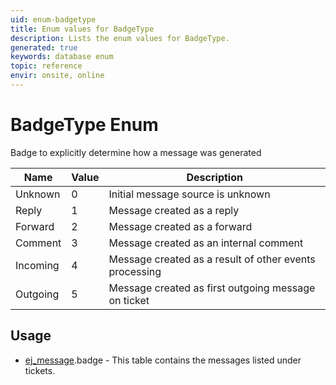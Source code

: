 ```yaml
---
uid: enum-badgetype
title: Enum values for BadgeType
description: Lists the enum values for BadgeType.
generated: true
keywords: database enum
topic: reference
envir: onsite, online
---
```


# BadgeType Enum

Badge to explicitly determine how a message was generated

| Name | Value | Description |
|------|-------|-------------|
|Unknown|0|Initial message source is unknown|
|Reply|1|Message created as a reply|
|Forward|2|Message created as a forward|
|Comment|3|Message created as an internal comment|
|Incoming|4|Message created as a result of other events processing|
|Outgoing|5|Message created as first outgoing message on ticket|

## Usage

* [ej_message](../ej-message.md).badge - This table contains the messages listed under tickets.
